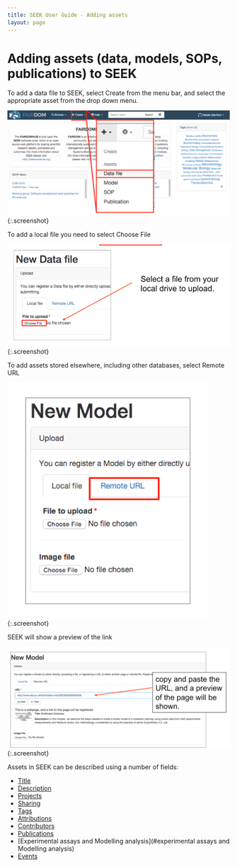 ```yaml
---
title: SEEK User Guide - Adding assets
layout: page
---
```

# Adding assets (data, models, SOPs, publications) to SEEK

To add a data file to SEEK, select Create from the menu bar, and select the appropriate asset from the drop down menu.

![add data 1](/images/user-guide/add_data_1.png){:.screenshot}

To add a local file you need to select Choose File

![add data 2](/images/user-guide/add_data_2.png){:.screenshot}

To add assets stored elsewhere, including other databases, select Remote URL

![add data 3](/images/user-guide/add_data_3.png){:.screenshot}

SEEK will show a preview of the link

![add data 4](/images/user-guide/add_data_4.png){:.screenshot}


Assets in SEEK can be described using a number of fields:

* [Title](#title)
* [Description](#description)
* [Projects](#projects)
* [Sharing](#sharing)
* [Tags](#tags)
* [Attributions](#attributions)
* [Contributors](#contributors)
* [Publications](#publications)
* [Experimental assays and Modelling analysis](#experimental assays and Modelling analysis)
* [Events](#events)